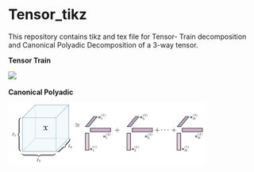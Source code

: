 # Tensor_tikz

This repository contains tikz and tex file for Tensor- Train decomposition and Canonical Polyadic Decomposition of a 3-way tensor. 

**Tensor Train**

<img src="https://github.com/kour-git/Tensor_tikz/blob/master/TT_new/TT_dec.png" width="400">



**Canonical Polyadic** 

<img src="https://github.com/kour-git/Tensor_tikz/blob/master/CP_tensor/cp_tensor.png" width="400">
